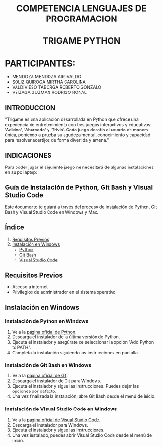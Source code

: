  # <center> COMPETENCIA LENGUAJES DE PROGRAMACION </center>


# <center> TRIGAME PYTHON </center>

# PARTICIPANTES: 
- MENDOZA MENDOZA AIR IVALDO
- SOLIZ  QUIROGA MIRTHA CAROLINA
- VALDIVIESO TABORGA ROBERTO GONZALO
- VEIZAGA GUZMAN RODRIGO RONAL

## INTRODUCCION
"Trigame es una aplicación desarrollada en Python que ofrece una experiencia de entretenimiento con tres juegos interactivos y educativos: 'Adivina', 'Ahorcado' y 'Trivia'. Cada juego desafía al usuario de manera única, poniendo a prueba su agudeza mental, conocimiento y capacidad para resolver acertijos de forma divertida y amena."
## INDICACIONES 
Para poder jugar el siguiente juego ne necesitará de algunas 
instalaciones en su pc laptop:

## Guía de Instalación de Python, Git Bash y Visual Studio Code

Este documento te guiará a través del proceso de instalación de Python, Git Bash y Visual Studio Code en Windows y Mac.

## Índice

1. [Requisitos Previos](#requisitos-previos)
2. [Instalación en Windows](#instalación-en-windows)
   - [Python](#instalación-de-python-en-windows)
   - [Git Bash](#instalación-de-git-bash-en-windows)
   - [Visual Studio Code](#instalación-de-visual-studio-code-en-windows)

## Requisitos Previos

- Acceso a internet
- Privilegios de administrador en el sistema operativo

## Instalación en Windows

### Instalación de Python en Windows

1. Ve a la [página oficial de Python](https://www.python.org/downloads/windows/).
2. Descarga el instalador de la última versión de Python.
3. Ejecuta el instalador y asegúrate de seleccionar la opción "Add Python to PATH".
4. Completa la instalación siguiendo las instrucciones en pantalla.

### Instalación de Git Bash en Windows

1. Ve a la [página oficial de Git](https://git-scm.com/download/win).
2. Descarga el instalador de Git para Windows.
3. Ejecuta el instalador y sigue las instrucciones. Puedes dejar las opciones por defecto.
4. Una vez finalizada la instalación, abre Git Bash desde el menú de inicio.

### Instalación de Visual Studio Code en Windows

1. Ve a la [página oficial de Visual Studio Code](https://code.visualstudio.com/Download).
2. Descarga el instalador para Windows.
3. Ejecuta el instalador y sigue las instrucciones.
4. Una vez instalado, puedes abrir Visual Studio Code desde el menú de inicio.
